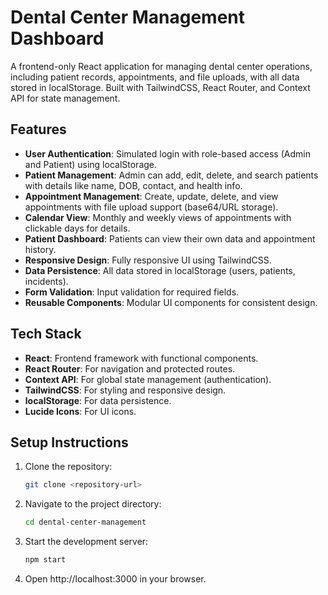 # Dental Center Management Dashboard

A frontend-only React application for managing dental center operations, including patient records, appointments, and file uploads, with all data stored in localStorage. Built with TailwindCSS, React Router, and Context API for state management.

## Features
- **User Authentication**: Simulated login with role-based access (Admin and Patient) using localStorage.
- **Patient Management**: Admin can add, edit, delete, and search patients with details like name, DOB, contact, and health info.
- **Appointment Management**: Create, update, delete, and view appointments with file upload support (base64/URL storage).
- **Calendar View**: Monthly and weekly views of appointments with clickable days for details.
- **Patient Dashboard**: Patients can view their own data and appointment history.
- **Responsive Design**: Fully responsive UI using TailwindCSS.
- **Data Persistence**: All data stored in localStorage (users, patients, incidents).
- **Form Validation**: Input validation for required fields.
- **Reusable Components**: Modular UI components for consistent design.

## Tech Stack
- **React**: Frontend framework with functional components.
- **React Router**: For navigation and protected routes.
- **Context API**: For global state management (authentication).
- **TailwindCSS**: For styling and responsive design.
- **localStorage**: For data persistence.
- **Lucide Icons**: For UI icons.

## Setup Instructions
1. Clone the repository:
   ```bash
   git clone <repository-url>

2. Navigate to the project directory:
   ```bash
   cd dental-center-management

3. Start the development server:
   ```bash
   npm start

5. Open http://localhost:3000 in your browser.


